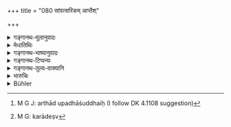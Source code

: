 +++
title = "080 सांवत्सरिकम् आप्तैश्"

+++

<details><summary>गङ्गानथ-मूलानुवादः</summary>

He should cause the yearly revenue to be collectbd by trusted men. In his business he shall stick to the scriptures; and towards the people he shall behave like a father.—(80)
</details>

<details><summary>मेधातिथिः</summary>

**बलिं** करं धान्यादीनां षष्ठाष्टमादिभागम् । **आप्तैर्** अर्थाद्युपधाशुद्धैः[^१०६] । यथोक्तम् **आम्नायपरश् च स्यात्** । आगमप्रधानतर्कशास्त्राण्य् आश्रयेत् । अथ वा पारंपर्यागतम् एव भागं गृह्णीयात्, नाधिकम् । **वर्तेत पितृवन् नृषु** । करदेष्व्[^१०७] अन्येषु च स्नेहबुद्ध्या वर्तेत ॥ ७.८० ॥


[^१०७]:
     M G: karādeṣv


[^१०६]:
     M G J: arthād upadhāśuddhaiḥ (I follow DK 4.1108 suggestion)
</details>

<details><summary>गङ्गानथ-भाष्यानुवादः</summary>

‘*Revenue*’—the tux, in the shape of the sixth part of the produce of grains.

*By trusted men*’—by men who have been tested by means of tests.

‘*He shall stick to the scriptures*’— as detailed above. That is, he shall have recourse to such sciences of reasoning &c. as depend mostly upon the scriptures. Or, it may mean that he shall receive only such part, of the produce as ‘tax’ as may be sanctioned by established usage, never more than that.

‘*Towards the people he shall behave like a father*’.— That is, he shall behave lovingly towards those who pay the taxes, as also towards others.—(80)
</details>

<details><summary>गङ्गानथ-टिप्पन्यः</summary>

This verse is quoted in *Parāśaramādhava* (Ācāra, p. 407);—and in
*Vīramitrodaya* (Rājanīti, p. 187), which explains ‘*sāṃvatsarikam
balim*’ as the ‘yearly tax’,—‘*loke*’ as ‘among the people’,—and ‘*āśrayaparaḥ*’ as ‘inclined to provide livings for the poor and the helpless.’
</details>

<details><summary>गङ्गानथ-तुल्य-वाक्यानि</summary>

*Yājñavalkya* (1.321).—‘For the king there is no act more meritorious
than this that what he obtains by war he gives away to Brāhmaṇas and the gift of fearlessness to the people.’

*Kāmandaka* (5.78, 79).—‘Agriculture, communications to facilitate
commercial traffic, entrenchment of strongholds for soldiers in the capital, construction of dams and bridges across rivers, erection of enclosures for elephants, working of mines and quarries, felling and selling of timber and the peopling of uninhabited tracts,—these eightfold sources of revenue, the king should ever enhance; his officers looking up to him for livelihood should also do so, for maintaining themselves.’
</details>

<details><summary>भारुचिः</summary>

यथोक्तेभ्य आयस्थानेभ्य आम्नायप्रामाण्येन षष्ठाष्टमभागग्रहणादिना **बलिम् आहारयेत्** । [करदेष्व् अन्येषु च **पितृवत्**] स्यात् ।
</details>

<details><summary>Bühler</summary>

080	Let him cause the annual revenue in his kingdom to be collected by trusty (officials), let him obey the sacred law in (his transactions with) the people, and behave like a father towards all men.
</details>
